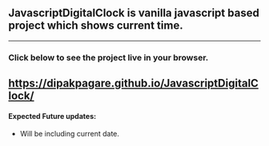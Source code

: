 ## JavascriptDigitalClock is vanilla javascript based project which shows current time.
---
### Click below to see the project live in your browser.
https://dipakpagare.github.io/JavascriptDigitalClock/
---
#### Expected Future updates:

+ Will be including current date.



